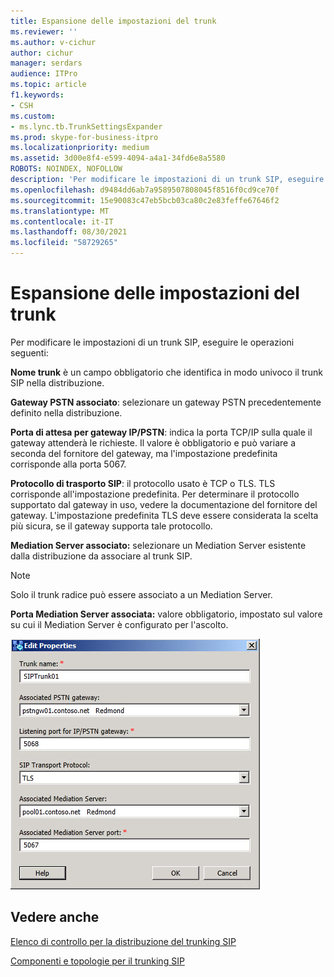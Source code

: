 ```yaml
---
title: Espansione delle impostazioni del trunk
ms.reviewer: ''
ms.author: v-cichur
author: cichur
manager: serdars
audience: ITPro
ms.topic: article
f1.keywords:
- CSH
ms.custom:
- ms.lync.tb.TrunkSettingsExpander
ms.prod: skype-for-business-itpro
ms.localizationpriority: medium
ms.assetid: 3d00e8f4-e599-4094-a4a1-34fd6e8a5580
ROBOTS: NOINDEX, NOFOLLOW
description: 'Per modificare le impostazioni di un trunk SIP, eseguire le operazioni seguenti:'
ms.openlocfilehash: d9484dd6ab7a9589507808045f8516f0cd9ce70f
ms.sourcegitcommit: 15e90083c47eb5bcb03ca80c2e83feffe67646f2
ms.translationtype: MT
ms.contentlocale: it-IT
ms.lasthandoff: 08/30/2021
ms.locfileid: "58729265"
---
```

# <a name="trunk-settings-expander"></a>Espansione delle impostazioni del trunk

Per modificare le impostazioni di un trunk SIP, eseguire le operazioni seguenti:

 **Nome trunk** è un campo obbligatorio che identifica in modo univoco il trunk SIP nella distribuzione.

 **Gateway PSTN associato**: selezionare un gateway PSTN precedentemente definito nella distribuzione.

 **Porta di attesa per gateway IP/PSTN**: indica la porta TCP/IP sulla quale il gateway attenderà le richieste. Il valore è obbligatorio e può variare a seconda del fornitore del gateway, ma l'impostazione predefinita corrisponde alla porta 5067.

 **Protocollo di trasporto SIP**: il protocollo usato è TCP o TLS. TLS corrisponde all'impostazione predefinita. Per determinare il protocollo supportato dal gateway in uso, vedere la documentazione del fornitore del gateway. L'impostazione predefinita TLS deve essere considerata la scelta più sicura, se il gateway supporta tale protocollo.

 **Mediation Server associato:** selezionare un Mediation Server esistente dalla distribuzione da associare al trunk SIP.

> [!NOTE]
> Solo il trunk radice può essere associato a un Mediation Server.

 **Porta Mediation Server associata:** valore obbligatorio, impostato sul valore su cui il Mediation Server è configurato per l'ascolto.

![Espansione Impostazioni trunk.](../../../media/Trunk_Settings_Expander.jpg)

## <a name="see-also"></a>Vedere anche

[Elenco di controllo per la distribuzione del trunking SIP](/previous-versions/office/lync-server-2013/lync-server-2013-sip-trunk-deployment-checklist)

[Componenti e topologie per il trunking SIP](/previous-versions/office/lync-server-2013/lync-server-2013-components-and-topologies-for-sip-trunking)